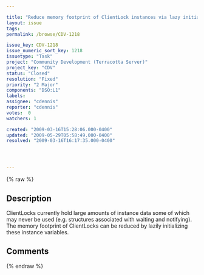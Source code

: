 ```yaml
---

title: "Reduce memory footprint of ClientLock instances via lazy initialization of instance data."
layout: issue
tags: 
permalink: /browse/CDV-1218

issue_key: CDV-1218
issue_numeric_sort_key: 1218
issuetype: "Task"
project: "Community Development (Terracotta Server)"
project_key: "CDV"
status: "Closed"
resolution: "Fixed"
priority: "2 Major"
components: "DSO:L1"
labels: 
assignee: "cdennis"
reporter: "cdennis"
votes:  0
watchers: 1

created: "2009-03-16T15:28:06.000-0400"
updated: "2009-05-29T05:58:49.000-0400"
resolved: "2009-03-16T16:17:35.000-0400"




---
```


{% raw %}

## Description

<div markdown="1" class="description">

ClientLocks currently hold large amounts of instance data some of which may never be used (e.g. structures associated with waiting and notifying).  The memory footprint of ClientLocks can be reduced by lazily initializing these instance variables.

</div>

## Comments



{% endraw %}
